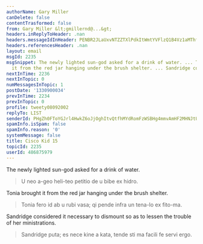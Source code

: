 ```yaml
---
authorName: Gary Miller
canDelete: false
contentTrasformed: false
from: Gary Miller &lt;gmillernd@...&gt;
headers.inReplyToHeader: .nan
headers.messageIdInHeader: PENBR2JLaUxvNTZZTXlPdkItWmtYVFlzQ1B4Vz1aMThfQVJSRUF2b2V4cnMzN0QzZ2hHZ0BtYWlsLmdtYWlsLmNvbT4=
headers.referencesHeader: .nan
layout: email
msgId: 2235
msgSnippet: The newly lighted sun-god asked for a drink of water. ... Tonia brought
  it from the red jar hanging under the brush shelter. ... Sandridge considered it
nextInTime: 2236
nextInTopic: 0
numMessagesInTopic: 1
postDate: '1330900034'
prevInTime: 2234
prevInTopic: 0
profile: tweety08092002
replyTo: LIST
senderId: PHgZh0FToYGJrl4HwkZ6oJjOghItvQtfhMYdRomFzWSBHg4mmvAmHF2MHNJtUHOH3ZtyZvHG82lnjvdgsSeaGVUVBHXM7fsh
spamInfo.isSpam: false
spamInfo.reason: '0'
systemMessage: false
title: Cisco Kid 15
topicId: 2235
userId: 486875979
---
```


The newly lighted sun-god asked for a drink of water.
> U neo a-geo heli-teo petitio de u bibe ex hidro.

Tonia brought it from the red jar hanging under the brush shelter.
> Tonia fero id ab u rubi vasa; qi pende infra un tena-lo ex fito-ma.

Sandridge considered it necessary to dismount so as to lessen the
trouble of her ministrations.
> Sandridge puta; es nece kine a kata, tende sti ma facili fe servi ergo.

